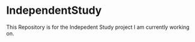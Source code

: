 IndependentStudy
================

This Repository is for the Indepedent Study project I am currently working on. 
